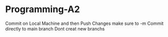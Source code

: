 # Programming-A2
Commit on Local Machine and then Push Changes make sure to -m
Commit directly to main branch Dont creat new branchs